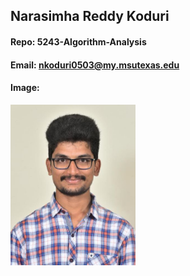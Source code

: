 ## Narasimha Reddy Koduri

#### Repo: 5243-Algorithm-Analysis

#### Email: nkoduri0503@my.msutexas.edu

#### Image:

<img src="https://github.com/knreddy03/3013-Algorithms/blob/main/passport photo.jpg" width="200">
